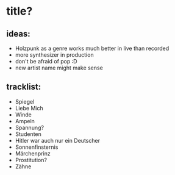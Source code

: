 # title?

## ideas:

- Holzpunk as a genre works much better in live than recorded
- more synthesizer in production
- don't be afraid of pop :D
- new artist name might make sense

## tracklist:

- Spiegel
- Liebe Mich
- Winde
- Ampeln
- Spannung?
- Studenten
- Hitler war auch nur ein Deutscher
- Sonnenfinsternis
- Märchenprinz
- Prostitution?
- Zähne
